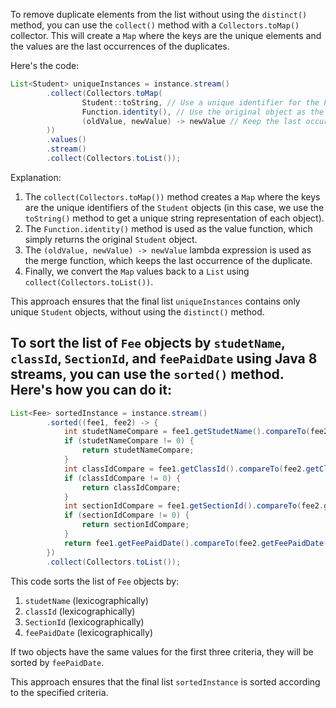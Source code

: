 To remove duplicate elements from the list without using the `distinct()` method, you can use the `collect()` method with a `Collectors.toMap()` collector. This will create a `Map` where the keys are the unique elements and the values are the last occurrences of the duplicates.

Here's the code:

```java
List<Student> uniqueInstances = instance.stream()
        .collect(Collectors.toMap(
                Student::toString, // Use a unique identifier for the key
                Function.identity(), // Use the original object as the value
                (oldValue, newValue) -> newValue // Keep the last occurrence of the duplicate
        ))
        .values()
        .stream()
        .collect(Collectors.toList());
```

Explanation:

1. The `collect(Collectors.toMap())` method creates a `Map` where the keys are the unique identifiers of the `Student` objects (in this case, we use the `toString()` method to get a unique string representation of each object).
2. The `Function.identity()` method is used as the value function, which simply returns the original `Student` object.
3. The `(oldValue, newValue) -> newValue` lambda expression is used as the merge function, which keeps the last occurrence of the duplicate.
4. Finally, we convert the `Map` values back to a `List` using `collect(Collectors.toList())`.

This approach ensures that the final list `uniqueInstances` contains only unique `Student` objects, without using the `distinct()` method.


## To sort the list of `Fee` objects by `studetName`, `classId`, `SectionId`, and `feePaidDate` using Java 8 streams, you can use the `sorted()` method. Here's how you can do it:

```java
List<Fee> sortedInstance = instance.stream()
        .sorted((fee1, fee2) -> {
            int studetNameCompare = fee1.getStudetName().compareTo(fee2.getStudetName());
            if (studetNameCompare != 0) {
                return studetNameCompare;
            }
            int classIdCompare = fee1.getClassId().compareTo(fee2.getClassId());
            if (classIdCompare != 0) {
                return classIdCompare;
            }
            int sectionIdCompare = fee1.getSectionId().compareTo(fee2.getSectionId());
            if (sectionIdCompare != 0) {
                return sectionIdCompare;
            }
            return fee1.getFeePaidDate().compareTo(fee2.getFeePaidDate());
        })
        .collect(Collectors.toList());
```

This code sorts the list of `Fee` objects by:

1. `studetName` (lexicographically)
2. `classId` (lexicographically)
3. `SectionId` (lexicographically)
4. `feePaidDate` (lexicographically)

If two objects have the same values for the first three criteria, they will be sorted by `feePaidDate`.

This approach ensures that the final list `sortedInstance` is sorted according to the specified criteria.